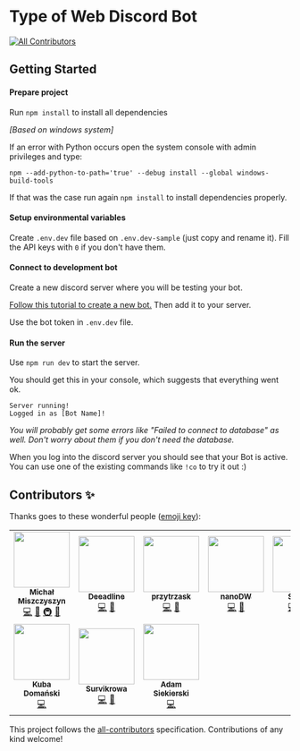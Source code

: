 # Type of Web Discord Bot

<!-- ALL-CONTRIBUTORS-BADGE:START - Do not remove or modify this section -->
[![All Contributors](https://img.shields.io/badge/all_contributors-10-orange.svg?style=flat-square)](#contributors-)
<!-- ALL-CONTRIBUTORS-BADGE:END -->

## Getting Started

#### Prepare project

Run `npm install` to install all dependencies

_[Based on windows system]_

If an error with Python occurs open the system console with admin privileges and type:

```
npm --add-python-to-path='true' --debug install --global windows-build-tools
```

If that was the case run again `npm install` to install dependencies properly.

#### Setup environmental variables

Create `.env.dev` file based on `.env.dev-sample` (just copy and rename it). Fill the API keys with `0` if you don't have them.

#### Connect to development bot

Create a new discord server where you will be testing your bot.

[Follow this tutorial to create a new bot.](https://github.com/reactiflux/discord-irc/wiki/Creating-a-discord-bot-&-getting-a-token) Then add it to your server.

Use the bot token in `.env.dev` file.

#### Run the server

Use `npm run dev` to start the server.

You should get this in your console, which suggests that everything went ok.

```
Server running!
Logged in as [Bot Name]!
```

_You will probably get some errors like "Failed to connect to database" as well. Don't worry about them if you don't need the database._

When you log into the discord server you should see that your Bot is active.
You can use one of the existing commands like `!co` to try it out :)

## Contributors ✨

Thanks goes to these wonderful people ([emoji key](https://allcontributors.org/docs/en/emoji-key)):

<!-- ALL-CONTRIBUTORS-LIST:START - Do not remove or modify this section -->
<!-- prettier-ignore-start -->
<!-- markdownlint-disable -->
<table>
  <tr>
    <td align="center"><a href="https://typeofweb.com"><img src="https://avatars0.githubusercontent.com/u/1338731?v=4" width="100px;" alt=""/><br /><sub><b>Michał Miszczyszyn</b></sub></a><br /><a href="https://github.com/typeofweb/typeofweb-discord-bot/commits?author=mmiszy" title="Code">💻</a> <a href="#ideas-mmiszy" title="Ideas, Planning, & Feedback">🤔</a> <a href="#infra-mmiszy" title="Infrastructure (Hosting, Build-Tools, etc)">🚇</a> <a href="https://github.com/typeofweb/typeofweb-discord-bot/pulls?q=is%3Apr+reviewed-by%3Ammiszy" title="Reviewed Pull Requests">👀</a></td>
    <td align="center"><a href="https://github.com/Deeadline"><img src="https://avatars3.githubusercontent.com/u/26546280?v=4" width="100px;" alt=""/><br /><sub><b>Deeadline</b></sub></a><br /><a href="https://github.com/typeofweb/typeofweb-discord-bot/commits?author=Deeadline" title="Code">💻</a> <a href="#ideas-Deeadline" title="Ideas, Planning, & Feedback">🤔</a></td>
    <td align="center"><a href="http://trzasq.pl"><img src="https://avatars2.githubusercontent.com/u/20127089?v=4" width="100px;" alt=""/><br /><sub><b>przytrzask</b></sub></a><br /><a href="https://github.com/typeofweb/typeofweb-discord-bot/commits?author=przytrzask" title="Code">💻</a> <a href="#ideas-przytrzask" title="Ideas, Planning, & Feedback">🤔</a></td>
    <td align="center"><a href="https://github.com/nanoDW"><img src="https://avatars2.githubusercontent.com/u/37413661?v=4" width="100px;" alt=""/><br /><sub><b>nanoDW</b></sub></a><br /><a href="https://github.com/typeofweb/typeofweb-discord-bot/commits?author=nanoDW" title="Code">💻</a> <a href="#ideas-nanoDW" title="Ideas, Planning, & Feedback">🤔</a></td>
    <td align="center"><a href="https://github.com/Secrus"><img src="https://avatars2.githubusercontent.com/u/26322915?v=4" width="100px;" alt=""/><br /><sub><b>Secrus</b></sub></a><br /><a href="https://github.com/typeofweb/typeofweb-discord-bot/commits?author=Secrus" title="Code">💻</a> <a href="#ideas-Secrus" title="Ideas, Planning, & Feedback">🤔</a> <a href="https://github.com/typeofweb/typeofweb-discord-bot/commits?author=Secrus" title="Documentation">📖</a></td>
    <td align="center"><a href="https://github.com/larto42"><img src="https://avatars3.githubusercontent.com/u/16961273?v=4" width="100px;" alt=""/><br /><sub><b>larto42</b></sub></a><br /><a href="https://github.com/typeofweb/typeofweb-discord-bot/commits?author=larto42" title="Documentation">📖</a></td>
    <td align="center"><a href="https://github.com/Razi91"><img src="https://avatars0.githubusercontent.com/u/5995454?v=4" width="100px;" alt=""/><br /><sub><b>jkonieczny</b></sub></a><br /><a href="https://github.com/typeofweb/typeofweb-discord-bot/commits?author=Razi91" title="Code">💻</a> <a href="#ideas-Razi91" title="Ideas, Planning, & Feedback">🤔</a> <a href="https://github.com/typeofweb/typeofweb-discord-bot/commits?author=Razi91" title="Tests">⚠️</a> <a href="#security-Razi91" title="Security">🛡️</a></td>
  </tr>
  <tr>
    <td align="center"><a href="https://github.com/D0man"><img src="https://avatars2.githubusercontent.com/u/22179216?v=4" width="100px;" alt=""/><br /><sub><b>Kuba Domański</b></sub></a><br /><a href="https://github.com/typeofweb/typeofweb-discord-bot/commits?author=D0man" title="Code">💻</a></td>
    <td align="center"><a href="https://github.com/Survikrowa"><img src="https://avatars2.githubusercontent.com/u/35381167?v=4" width="100px;" alt=""/><br /><sub><b>Survikrowa</b></sub></a><br /><a href="https://github.com/typeofweb/typeofweb-discord-bot/commits?author=Survikrowa" title="Code">💻</a> <a href="#ideas-Survikrowa" title="Ideas, Planning, & Feedback">🤔</a></td>
    <td align="center"><a href="http://siekierski.ml"><img src="https://avatars0.githubusercontent.com/u/24841038?v=4" width="100px;" alt=""/><br /><sub><b>Adam Siekierski</b></sub></a><br /><a href="https://github.com/typeofweb/typeofweb-discord-bot/commits?author=AdamSiekierski" title="Code">💻</a></td>
  </tr>
</table>

<!-- markdownlint-enable -->
<!-- prettier-ignore-end -->
<!-- ALL-CONTRIBUTORS-LIST:END -->

This project follows the [all-contributors](https://github.com/all-contributors/all-contributors) specification. Contributions of any kind welcome!
